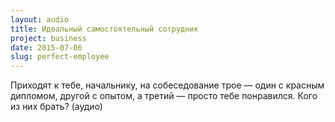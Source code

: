 ```yaml
---
layout: audio
title: Идеальный самостоятельный сотрудник
project: business
date: 2015-07-06
slug: perfect-employee
---
```


Приходят к тебе, начальнику, на собеседование трое — один с красным дипломом, другой с опытом, а третий — просто тебе понравился. Кого из них брать? (аудио)

